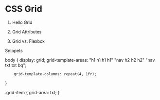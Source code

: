 # CSS Grid

1. Hello Grid

2. Grid Attributes

3. Grid vs. Flexbox











































Snippets


body {
        display: grid;
        grid-template-areas: "h1   h1  h1 h1"
                             "nav  h2  h2 h2" 
                             "nav  txt txt bq";

        grid-template-columns: repeat(4, 1fr);
}

.grid-item {
        grid-area: txt;
}
      